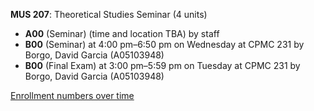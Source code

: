 **MUS 207**: Theoretical Studies Seminar (4 units)

- **A00** (Seminar) (time and location TBA) by staff
- **B00** (Seminar) at 4:00 pm–6:50 pm on Wednesday at CPMC 231 by Borgo, David Garcia (A05103948)
- **B00** (Final Exam) at 3:00 pm–5:59 pm on Tuesday at CPMC 231 by Borgo, David Garcia (A05103948)

[Enrollment numbers over time](./MUS207.tsv)
